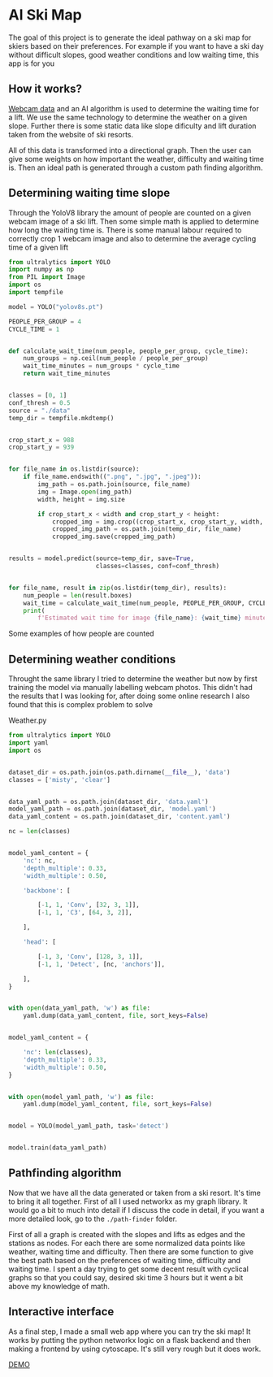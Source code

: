 # AI Ski Map

The goal of this project is to generate the ideal pathway on a ski map for skiers based on their preferences. For example if you want to have a ski day without difficult slopes, good weather conditions and low waiting time, this app is for you

## How it works?

[Webcam data](https://www.skylinewebcams.com/en/webcam/italia/lombardia/brescia/passo-del-tonale/timelapse.html) and an AI algorithm is used to determine the waiting time for a lift. We use the same technology to determine the weather on a given slope. Further there is some static data like slope dificulty and lift duration taken from the website of ski resorts.

All of this data is transformed into a directional graph. Then the user can give some weights on how important the weather, difficulty and waiting time is. Then an ideal path is generated through a custom path finding algorithm.


## Determining waiting time slope

Through the YoloV8 library the amount of people are counted on a given webcam image of a ski lift. Then some simple math is applied to determine how long the waiting time is. There is some manual labour required to correctly crop 1 webcam image and also to determine the average cycling time of a given lift

```python
from ultralytics import YOLO
import numpy as np
from PIL import Image
import os
import tempfile

model = YOLO("yolov8s.pt")

PEOPLE_PER_GROUP = 4
CYCLE_TIME = 1


def calculate_wait_time(num_people, people_per_group, cycle_time):
    num_groups = np.ceil(num_people / people_per_group)
    wait_time_minutes = num_groups * cycle_time
    return wait_time_minutes


classes = [0, 1]
conf_thresh = 0.5
source = "./data"
temp_dir = tempfile.mkdtemp()


crop_start_x = 988
crop_start_y = 939


for file_name in os.listdir(source):
    if file_name.endswith((".png", ".jpg", ".jpeg")):
        img_path = os.path.join(source, file_name)
        img = Image.open(img_path)
        width, height = img.size

        if crop_start_x < width and crop_start_y < height:
            cropped_img = img.crop((crop_start_x, crop_start_y, width, height))
            cropped_img_path = os.path.join(temp_dir, file_name)
            cropped_img.save(cropped_img_path)


results = model.predict(source=temp_dir, save=True,
                        classes=classes, conf=conf_thresh)


for file_name, result in zip(os.listdir(temp_dir), results):
    num_people = len(result.boxes)
    wait_time = calculate_wait_time(num_people, PEOPLE_PER_GROUP, CYCLE_TIME)
    print(
        f'Estimated wait time for image {file_name}: {wait_time} minutes. Number of people: {num_people}')

```

Some examples of how people are counted

## Determining weather conditions

Throught the same library I tried to determine the weather but now by first training the model via manually labelling webcam photos. This didn't had the results that I was looking for, after doing some online research I also found that this is complex problem to solve

Weather.py
```python
from ultralytics import YOLO
import yaml
import os


dataset_dir = os.path.join(os.path.dirname(__file__), 'data')
classes = ['misty', 'clear']


data_yaml_path = os.path.join(dataset_dir, 'data.yaml')
model_yaml_path = os.path.join(dataset_dir, 'model.yaml')
data_yaml_content = os.path.join(dataset_dir, 'content.yaml')

nc = len(classes)


model_yaml_content = {
    'nc': nc,
    'depth_multiple': 0.33,
    'width_multiple': 0.50,

    'backbone': [

        [-1, 1, 'Conv', [32, 3, 1]],
        [-1, 1, 'C3', [64, 3, 2]],

    ],

    'head': [

        [-1, 3, 'Conv', [128, 3, 1]],
        [-1, 1, 'Detect', [nc, 'anchors']],

    ],
}


with open(data_yaml_path, 'w') as file:
    yaml.dump(data_yaml_content, file, sort_keys=False)


model_yaml_content = {

    'nc': len(classes),
    'depth_multiple': 0.33,
    'width_multiple': 0.50,
}


with open(model_yaml_path, 'w') as file:
    yaml.dump(model_yaml_content, file, sort_keys=False)


model = YOLO(model_yaml_path, task='detect')


model.train(data_yaml_path)
```

## Pathfinding algorithm

Now that we have all the data generated or taken from a ski resort. It's time to bring it all together. First of all I used networkx as my graph library. It would go a bit to much into detail if I discuss the code in detail, if you want a more detailed look, go to the `./path-finder` folder. 

First of all a graph is created with the slopes and lifts as edges and the stations as nodes. For each there are some normalized data points like weather, waiting time and difficulty. Then there are some function to give the best path based on the preferences of waiting time, difficulty and waiting time. I spent a day trying to get some decent result with cyclical graphs so that you could say, desired ski time 3 hours but it went a bit above my knowledge of math.

## Interactive interface

As a final step, I made a small web app where you can try the ski map! It works by putting the python networkx logic on a flask backend and then making a frontend by using cytoscape. It's still very rough but it does work.

[DEMO](http://127.0.0.1:5500/graph/index.html)